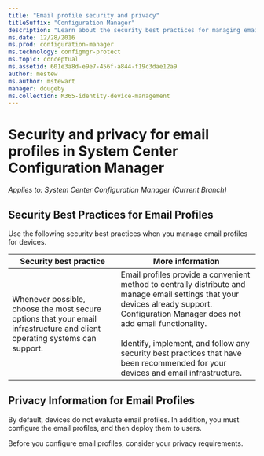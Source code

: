 ```yaml
---
title: "Email profile security and privacy"
titleSuffix: "Configuration Manager"
description: "Learn about the security best practices for managing email profiles for devices in System Center Configuration Manager."
ms.date: 12/28/2016
ms.prod: configuration-manager
ms.technology: configmgr-protect
ms.topic: conceptual
ms.assetid: 601e3a8d-e9e7-456f-a844-f19c3dae12a9
author: mestew
ms.author: mstewart
manager: dougeby
ms.collection: M365-identity-device-management
---
```

# Security and privacy for email profiles in System Center Configuration Manager

*Applies to: System Center Configuration Manager (Current Branch)*

## Security Best Practices for Email Profiles  
 Use the following security best practices when you manage email profiles for devices.  

|Security best practice|More information|  
|----------------------------|----------------------|  
|Whenever possible, choose the most secure options that your email infrastructure and client operating systems can support.|Email profiles provide a convenient method to centrally distribute and manage email settings that your devices already support. Configuration Manager does not add email functionality.<br /><br /> Identify, implement, and follow any security best practices that have been recommended for your devices and email infrastructure.|  

## Privacy Information for Email Profiles  
 By default, devices do not evaluate email profiles. In addition, you must configure the email profiles, and then deploy them to users.  

 Before you configure email profiles, consider your privacy requirements.  
